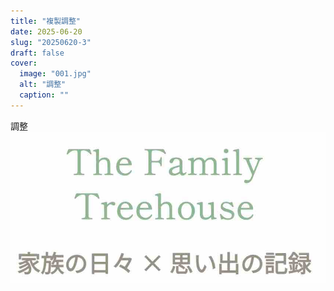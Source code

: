 ```yaml
---
title: "複製調整"
date: 2025-06-20
slug: "20250620-3"
draft: false
cover:
  image: "001.jpg"
  alt: "調整"
  caption: ""
---
```


調整
![紫陽花](002.jpg)

